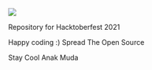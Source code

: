 <img src="https://hacktoberfest.digitalocean.com/_nuxt/img/logo-hacktoberfest-full.f42e3b1.svg">

Repository for Hacktoberfest 2021

Happy coding :)
Spread The Open Source

Stay Cool Anak Muda